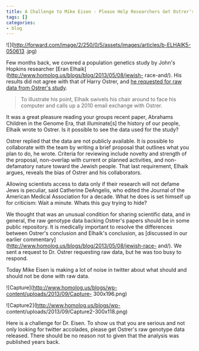 ```yaml
---
title: A Challenge to Mike Eisen - Please Help Researchers Get Ostrer's Data
tags: []
categories:
- blog
---
```

![](http://forward.com/image/2/250/0/5/assets/images/articles/b-ELHAIK5-050613
.jpg)
<!--more-->

Few months back, we covered a population genetics study by John's Hopkins
researcher [Eran Elhaik](http://www.homolog.us/blogs/blog/2013/05/08/jewish-
race-and/). His results did not agree with that of Harry Ostrer, and [he
requested for raw data from Ostrer's
study](http://www.homolog.us/blogs/blog/2013/05/08/jewish-race-and/).

> To illustrate his point, Elhaik swivels his chair around to face his
computer and calls up a 2010 email exchange with Ostrer.

It was a great pleasure reading your groups recent paper, Abrahams Children in
the Genome Era, that illuminate[s] the history of our people, Elhaik wrote to
Ostrer. Is it possible to see the data used for the study?

Ostrer replied that the data are not publicly available. It is possible to
collaborate with the team by writing a brief proposal that outlines what you
plan to do, he wrote. Criteria for reviewing include novelty and strength of
the proposal, non-overlap with current or planned activities, and non-
defamatory nature toward the Jewish people. That last requirement, Elhaik
argues, reveals the bias of Ostrer and his collaborators.

Allowing scientists access to data only if their research will not defame Jews
is peculiar, said Catherine DeAngelis, who edited the Journal of the American
Medical Association for a decade. What he does is set himself up for
criticism: Wait a minute. Whats this guy trying to hide?

We thought that was an unusual condition for sharing scientific data, and in
general, the raw genotype data backing Ostrer's papers should be in some
public repository. It is medically important to resolve the differences
between Ostrer's conclusion and Elhaik's conclusion, as [discussed in our
earlier commentary](http://www.homolog.us/blogs/blog/2013/05/08/jewish-race-
and/). We sent a request to Dr. Ostrer requesting raw data, but he was too
busy to respond.

Today Mike Eisen is making a lot of noise in twitter about what should and
should not be done with raw data.

![Capture](http://www.homolog.us/blogs/wp-content/uploads/2013/09/Capture-
300x196.png)

![Capture2](http://www.homolog.us/blogs/wp-
content/uploads/2013/09/Capture2-300x118.png)

Here is a challenge for Dr. Eisen. To show us that you are serious and not
only looking for twitter accolades, please get Ostrer's raw genotype data
released. There should be no reason not to given that the analysis was
published years back.

